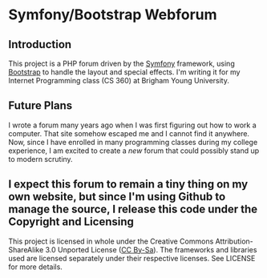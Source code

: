 Symfony/Bootstrap Webforum
==========================

Introduction
------------

This project is a PHP forum driven by the [Symfony][] framework, using
[Bootstrap][] to handle the layout and special effects. I'm writing it
for my Internet Programming class (CS 360) at Brigham Young University.

Future Plans
------------

I wrote a forum many years ago when I was first figuring out how to work a
computer. That site somehow escaped me and I cannot find it anywhere. Now, since
I have enrolled in many programming classes during my college experience, I am
excited to create a *new* forum that could possibly stand up to modern scrutiny.

I expect this forum to remain a tiny thing on my own website, but since I'm using
Github to manage the source, I release this code under the 
Copyright and Licensing
-----------------------

This project is licensed in whole under the Creative Commons Attribution-ShareAlike 3.0 Unported License ([CC By-Sa][cc-by-sa]). The frameworks and libraries used are licensed separately under their respective licenses. See LICENSE for more details.

 [Symfony]: http://symfony.com "Symfony PHP Framework"
 [Bootstrap]: http://twitter.github.com/bootstrap/index.html "Bootstrap, from Twitter"
 [cc-by-sa]: http://creativecommons.org/licenses/by-sa/3.0/
